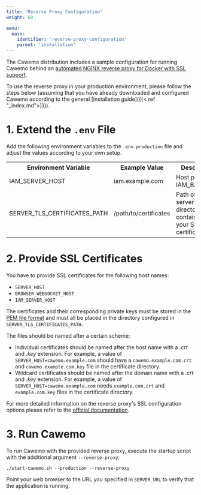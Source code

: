 ```yaml
---
title: 'Reverse Proxy Configuration'
weight: 60

menu:
  main:
    identifier: 'reverse-proxy-configuration'
    parent: 'installation'
---
```


The Cawemo distribution includes a sample configuration for running Cawemo behind an [automated NGINX reverse proxy for Docker with SSL support](https://github.com/nginx-proxy/nginx-proxy).

To use the reverse proxy in your production environment, please follow the steps below (assuming that you have
already downloaded and configured Cawemo according to the general [installation guide]({{< ref "_index.md">}})).

# 1. Extend the `.env` File

Add the following environment variables to the `.env.production` file and adjust the values according to your own setup.

<table class="table table-striped">
  <tr>
    <th>Environment Variable</th>
    <th>Example Value</th>
    <th>Description</th>
  </tr>
  <tr>
    <td>IAM_SERVER_HOST</td>
    <td>iam.example.com</td>
    <td>Host part of IAM_BASE_URL</td>
  </tr>
  <tr>
    <td>SERVER_TLS_CERTIFICATES_PATH</td>
    <td>/path/to/certificates</td>
    <td>Path of the server directory containing your SSL certificates</td>
  </tr>
</table>

# 2. Provide SSL Certificates

You have to provide SSL certificates for the following host names:

* `SERVER_HOST`
* `BROWSER_WEBSOCKET_HOST`
* `IAM_SERVER_HOST`

The certificates and their corresponding private keys must be stored in the [PEM file format](https://en.wikipedia.org/wiki/Privacy-Enhanced_Mail)
and must all be placed in the directory configured in `SERVER_TLS_CERTIFICATES_PATH`.

The files should be named after a certain scheme:

* Individual certificates should be named after the host name with a _.crt_ and _.key_ extension.
  For example, a value of `SERVER_HOST=cawemo.example.com` should have a `cawemo.example.com.crt` and `cawemo.example.com.key` file in the certificate directory.
* Wildcard certificates should be named after the domain name with a _.crt_ and _.key_ extension.
  For example, a value of `SERVER_HOST=cawemo.example.com` needs `example.com.crt` and `example.com.key` files in the certificate directory.

For more detailed information on the reverse proxy's SSL configuration options please refer to the [official documentation](https://github.com/nginx-proxy/nginx-proxy#ssl-support).

# 3. Run Cawemo

To run Cawemo with the provided reverse proxy, execute the startup script with the additional argument `--reverse-proxy`:
```
./start-cawemo.sh --production --reverse-proxy
```
Point your web browser to the URL you specified in `SERVER_URL` to verify that the application is running.
